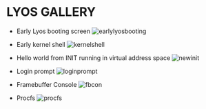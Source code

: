 LYOS GALLERY
===========

* Early Lyos booting screen
![earlylyosbooting][1]



* Early kernel shell
![kernelshell][2]

* Hello world from INIT running in virtual address space
![newinit][3]

* Login prompt
![loginprompt][4]

* Framebuffer Console
![fbcon][5]

* Procfs
![procfs][6]


  [1]: http://chuantu.biz/t5/36/1475073563x3708035606.png
  [2]: http://chuantu.biz/t5/36/1475073603x3708035606.png
  [3]: http://chuantu.biz/t5/36/1475073633x3708035606.png
  [4]: http://chuantu.biz/t5/36/1475073693x3708035606.png
  [5]: http://chuantu.biz/t5/36/1475073715x3708035606.png
  [6]: http://chuantu.biz/t5/36/1475073732x3708035606.png
